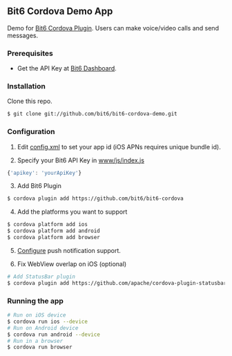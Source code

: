 Bit6 Cordova Demo App
---------------------
Demo for [Bit6 Cordova Plugin](https://github.com/bit6/bit6-cordova). Users can make voice/video calls and send messages.

### Prerequisites
* Get the API Key at [Bit6 Dashboard](https://dashboard.bit6.com).

### Installation
Clone this repo.
``` sh
$ git clone git://github.com/bit6/bit6-cordova-demo.git
```

### Configuration
1. Edit [config.xml](config.xml#L3) to set your app id (iOS APNs requires unique bundle id).

2. Specify your Bit6 API Key in [www/js/index.js](www/js/index.js#L19)
  ```js
  {'apikey': 'yourApiKey'}
  ```

3. Add Bit6 Plugin
  ```sh
  $ cordova plugin add https://github.com/bit6/bit6-cordova
  ```

4. Add the platforms you want to support
  ```sh
  $ cordova platform add ios
  $ cordova platform add android
  $ cordova platform add browser
  ```

5. [Configure](https://github.com/bit6/bit6-cordova#push-notifications) push notification support.

6. Fix WebView overlap on iOS (optional)
  ```sh
  # Add StatusBar plugin
  $ cordova plugin add https://github.com/apache/cordova-plugin-statusbar
  ```

### Running the app
```sh
# Run on iOS device
$ cordova run ios --device
# Run on Android device
$ cordova run android --device
# Run in a browser
$ cordova run browser
```
